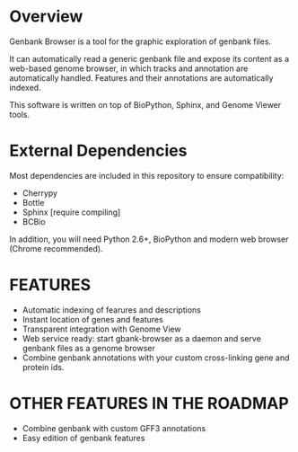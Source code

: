 Overview 
============

Genbank Browser is a tool for the graphic exploration of genbank files. 

It can automatically read a generic genbank file and expose its content as a web-based genome browser, in which tracks and annotation are automatically handled. Features and their annotations are automatically indexed.

This software is written on top of BioPython, Sphinx, and Genome Viewer tools. 


External Dependencies
======================
Most dependencies are included in this repository to ensure compatibility:

 -  Cherrypy 
 -  Bottle 
 -  Sphinx [require compiling]
 -  BCBio  

In addition, you will need Python 2.6+, BioPython and modern web browser (Chrome recommended).


FEATURES
============

- Automatic indexing of fearures and descriptions
- Instant location of genes and features
- Transparent integration with Genome View
- Web service ready: start gbank-browser as a daemon and serve genbank files as a genome browser
- Combine genbank annotations with your custom cross-linking gene and protein ids. 

OTHER FEATURES IN THE ROADMAP
==============================
- Combine genbank with custom GFF3 annotations
- Easy edition of genbank features 


